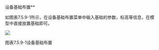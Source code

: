  设备基础布置**

如图表7.5.9-1所示，在设备基础布置菜单中输入基础的参数，标高等信息，在模型中直接放置基础即可。

![](file:///C:\Users\pkpm\AppData\Local\Temp\ksohtml5908\wps122.jpg)

图表7.5.9-1设备基础布置